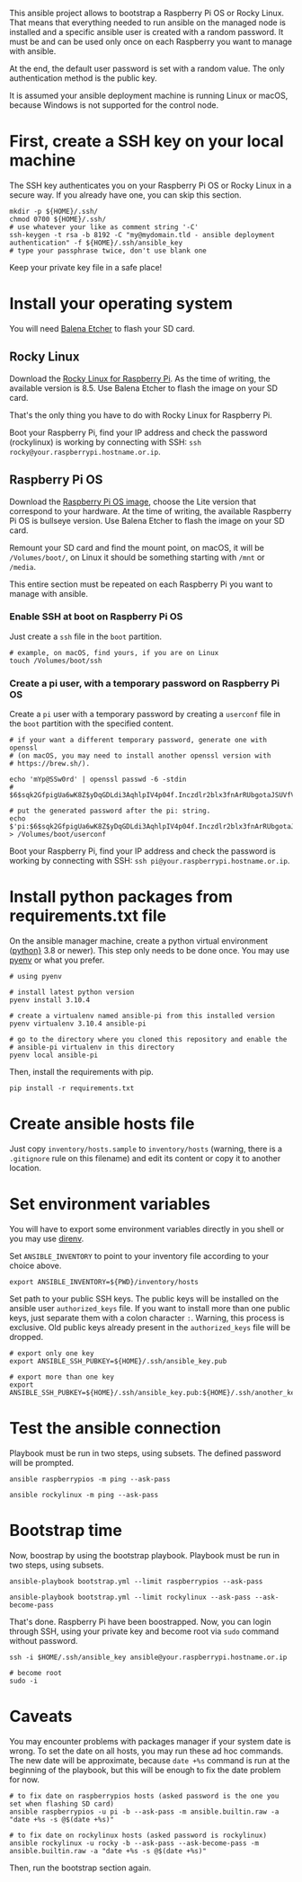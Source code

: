 This ansible project allows to bootstrap a Raspberry Pi OS or Rocky Linux. That
means that everything needed to run ansible on the managed node is installed
and a specific ansible user is created with a random password. It must be and
can be used only once on each Raspberry you want to manage with ansible.

At the end, the default user password is set with a random value. The only
authentication method is the public key.

It is assumed your ansible deployment machine is running Linux or macOS,
because Windows is not supported for the control node.

# First, create a SSH key on your local machine

The SSH key authenticates you on your Raspberry Pi OS or Rocky Linux in a
secure way. If you already have one, you can skip this section.

    mkdir -p ${HOME}/.ssh/
    chmod 0700 ${HOME}/.ssh/
    # use whatever your like as comment string '-C'
    ssh-keygen -t rsa -b 8192 -C "my@mydomain.tld - ansible deployment authentication" -f ${HOME}/.ssh/ansible_key
    # type your passphrase twice, don't use blank one

Keep your private key file in a safe place!

# Install your operating system

You will need [Balena Etcher](https://www.balena.io/etcher/) to flash your SD card.

## Rocky Linux

Download the [Rocky Linux for Raspberry
Pi](https://rockylinux.org/alternative-images). As the time of writing, the
available version is 8.5. Use Balena Etcher to flash the image on your SD card.

That's the only thing you have to do with Rocky Linux for Raspberry Pi.

Boot your Raspberry Pi, find your IP address and check the password
(rockylinux) is working by connecting with SSH: `ssh
rocky@your.raspberrypi.hostname.or.ip`.

## Raspberry Pi OS

Download the [Raspberry Pi OS
image](https://www.raspberrypi.com/software/operating-systems/), choose the
Lite version that correspond to your hardware. At the time of writing, the
available Raspberry Pi OS is bullseye version. Use Balena Etcher to flash the
image on your SD card.

Remount your SD card and find the mount point, on macOS, it will be
`/Volumes/boot/`, on Linux it should be something starting with `/mnt` or
`/media`.

This entire section must be repeated on each Raspberry Pi you want to manage
with ansible.

### Enable SSH at boot on Raspberry Pi OS

Just create a `ssh` file in the `boot` partition.

    # example, on macOS, find yours, if you are on Linux
    touch /Volumes/boot/ssh

### Create a pi user, with a temporary password on Raspberry Pi OS

Create a `pi` user with a temporary password by creating a `userconf` file in
the `boot` partition with the specified content.

    # if your want a different temporary password, generate one with openssl
    # (on macOS, you may need to install another openssl version with
    # https://brew.sh/).

    echo 'mYp@SSw0rd' | openssl passwd -6 -stdin
    # $6$sqk2GfpigUa6wK8Z$yDqGDLdi3AqhlpIV4p04f.Inczdlr2blx3fnArRUbgotaJSUVfVkhuJv0988hII8j/mk1IqvChPEukFHZtd4j.

    # put the generated password after the pi: string.
    echo $'pi:$6$sqk2GfpigUa6wK8Z$yDqGDLdi3AqhlpIV4p04f.Inczdlr2blx3fnArRUbgotaJSUVfVkhuJv0988hII8j/mk1IqvChPEukFHZtd4j.' > /Volumes/boot/userconf

Boot your Raspberry Pi, find your IP address and check the password is working
by connecting with SSH: `ssh pi@your.raspberrypi.hostname.or.ip`.

# Install python packages from requirements.txt file

On the ansible manager machine, create a python virtual environment
([python}](https://www.python.org/downloads/) 3.8 or newer). This step only
needs to be done once. You may use [pyenv](https://github.com/pyenv/pyenv) or
what you prefer.

    # using pyenv

    # install latest python version
    pyenv install 3.10.4

    # create a virtualenv named ansible-pi from this installed version
    pyenv virtualenv 3.10.4 ansible-pi

    # go to the directory where you cloned this repository and enable the
    # ansible-pi virtualenv in this directory
    pyenv local ansible-pi

Then, install the requirements with pip.

    pip install -r requirements.txt

# Create ansible hosts file

Just copy `inventory/hosts.sample` to `inventory/hosts` (warning, there is a
`.gitignore` rule on this filename) and edit its content or copy it to another
location.

# Set environment variables

You will have to export some environment variables directly in you shell or you
may use [direnv](https://github.com/direnv/direnv).

Set `ANSIBLE_INVENTORY` to point to your inventory file according to your
choice above.

    export ANSIBLE_INVENTORY=${PWD}/inventory/hosts

Set path to your public SSH keys. The public keys will be installed on the
ansible user `authorized_keys` file. If you want to install more than one
public keys, just separate them with a colon character `:`. Warning, this
process is exclusive. Old public keys already present in the `authorized_keys`
file will be dropped.

    # export only one key
    export ANSIBLE_SSH_PUBKEY=${HOME}/.ssh/ansible_key.pub

    # export more than one key
    export ANSIBLE_SSH_PUBKEY=${HOME}/.ssh/ansible_key.pub:${HOME}/.ssh/another_key.pub

# Test the ansible connection

Playbook must be run in two steps, using subsets. The defined password will be
prompted.

    ansible raspberrypios -m ping --ask-pass

    ansible rockylinux -m ping --ask-pass

# Bootstrap time

Now, boostrap by using the bootstrap playbook. Playbook must be run in two
steps, using subsets.

    ansible-playbook bootstrap.yml --limit raspberrypios --ask-pass

    ansible-playbook bootstrap.yml --limit rockylinux --ask-pass --ask-become-pass

That's done. Raspberry Pi have been boostrapped. Now, you can login through
SSH, using your private key and become root via `sudo` command without
password.

    ssh -i $HOME/.ssh/ansible_key ansible@your.raspberrypi.hostname.or.ip

    # become root
    sudo -i

# Caveats

You may encounter problems with packages manager if your system date is wrong.
To set the date on all hosts, you may run these ad hoc commands. The new date
will be approximate, because `date +%s` command is run at the beginning of the
playbook, but this will be enough to fix the date problem for now.

    # to fix date on raspberrypios hosts (asked password is the one you set when flashing SD card)
    ansible raspberrypios -u pi -b --ask-pass -m ansible.builtin.raw -a "date +%s -s @$(date +%s)"

    # to fix date on rockylinux hosts (asked password is rockylinux)
    ansible rockylinux -u rocky -b --ask-pass --ask-become-pass -m ansible.builtin.raw -a "date +%s -s @$(date +%s)"

Then, run the bootstrap section again.
